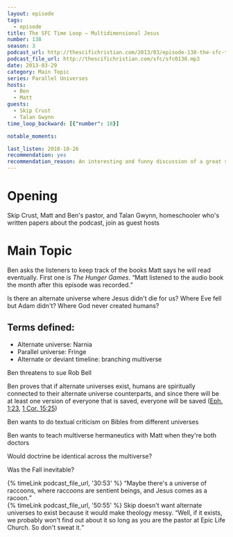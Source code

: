 ```yaml
---
layout: episode
tags:
  - episode
title: The SFC Time Loop – Multidimensional Jesus
number: 138
season: 3
podcast_url: http://thescifichristian.com/2013/03/episode-138-the-sfc-time-loop-multidimensional-jesus/
podcast_file_url: http://thescifichristian.com/sfc/sfc0138.mp3
date: 2013-03-29
category: Main Topic
series: Parallel Universes
hosts:
  - Ben
  - Matt
guests:
  - Skip Crust
  - Talan Gwynn
time_loop_backward: [{"number": 18}]

notable_moments:

last_listen: 2018-10-26
recommendation: yes
recommendation_reason: An interesting and funny discussion of a great sci-fi topic and how it relates to Christianity. Featuring delirious Ben!
---
```

# Opening
Skip Crust, Matt and Ben's pastor, and Talan Gwynn, homeschooler who's written papers about the podcast, join as guest hosts



# Main Topic
Ben asks the listeners to keep track of the books Matt says he will read eventually. First one is <i class="work-title">The Hunger Games</i>. <q class="archivist inline">Matt listened to the audio book the month after this episode was recorded.</q>

Is there an alternate universe where Jesus didn't die for us? Where Eve fell but Adam didn't? Where God never created humans? 

## Terms defined:
- Alternate universe: Narnia 
- Parallel universe: Fringe 
- Alternate or deviant timeline: branching multiverse 

Ben threatens to sue Rob Bell

Ben proves that if alternate universes exist, humans are spiritually connected to their alternate universe counterparts, and since there will be at least one version of everyone that is saved, everyone will be saved ([Eph. 1:23](https://www.biblegateway.com/passage/?search=ephesians+1%3A23&version=ESV), [1 Cor. 15:25](https://www.biblegateway.com/passage/?search=1+cor+15%3A25&version=ESV)) 

Ben wants to do textual criticism on Bibles from different universes

Ben wants to teach multiverse hermaneutics with Matt when they're both doctors

Would doctrine be identical across the multiverse? 

Was the Fall inevitable? 

<div class="quote">
  {% timeLink podcast_file_url, '30:53' %}
  <q class="ben">Maybe there's a universe of raccoons, where raccoons are sentient beings, and Jesus comes as a racoon.</q>
</div>

<div class="quote">
  {% timeLink podcast_file_url, '50:55' %}
  <span class="quote-context is-size-6">Skip doesn't want alternate universes to exist because it would make theology messy.</span>
  <q class="ben">Well, if it exists, we probably won't find out about it so long as you are the pastor at Epic Life Church. So don't sweat it.</q>
</div>